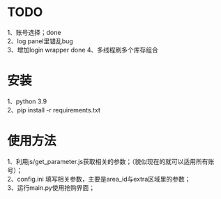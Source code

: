 # TODO  
1、账号选择；done  
2、log panel里错乱bug  
3、增加login wrapper   done
4、多线程刷多个库存组合  

# 安装
1、python 3.9   
2、pip install -r requirements.txt

# 使用方法
1、利用js/get_parameter.js获取相关的参数；（貌似现在的就可以适用所有账号）；  
2、config.ini 填写相关参数，主要是area_id与extra区域里的参数；  
3、运行main.py使用抢购界面；  